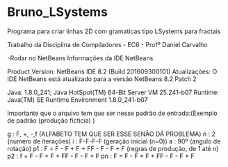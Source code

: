 # Bruno_LSystems
Programa para criar linhas 2D com gramaticas tipo LSystems para fractais

Trabalho da Disciplina de Compiladores - EC6 - Profº Daniel Carvalho


-Rodar no NetBeans
Informações da IDE NetBeans

Product Version: NetBeans IDE 8.2 (Build 201609300101)
Atualizações: O IDE NetBeans está atualizado para a versão NetBeans 8.2 Patch 2

Java: 1.8.0_241; Java HotSpot(TM) 64-Bit Server VM 25.241-b07
Runtime: Java(TM) SE Runtime Environment 1.8.0_241-b07


Importante que o arquivo tem que ser nesse padrão de entrada:(Exemplo de padrão (produção ficticia) ) 

g : F, +, -,f  (ALFABETO TEM QUE SER ESSE SENÃO DÁ PROBLEMA)
n : 2   (numero de iterações)
i : F-F-F-F  (geração inicial (n=0))
a : 90º (angulo de rotação)
p1 : F = F - F + F + FF - F - F + F (regras de produção, de 1 até n)
p2 : f = F - F + F + FF - F - F + F
pn : F = F - F + F + FF - F - F + F
